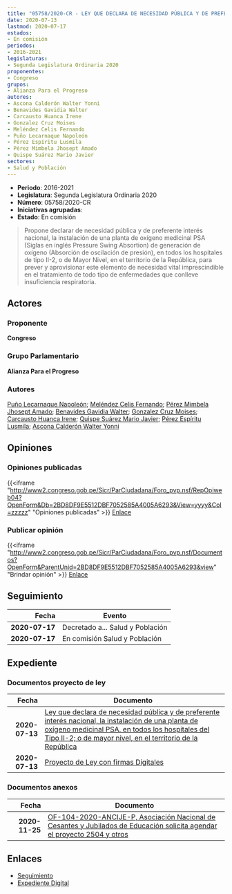 ```yaml
---
title: "05758/2020-CR - LEY QUE DECLARA DE NECESIDAD PÚBLICA Y DE PREFERENTE INTERÉS NACIONAL, LA INSTALACIÓN DE PLANTAS DE PRODUCCIÓN DE OXÍGENO MEDICINAL PSA. EN TODOS LOS HOSPITALES DE TIPO II-2; O DE MAYOR NIVEL, EN EL TERRITORIO DE LA REPÚBLICA."
date: 2020-07-13
lastmod: 2020-07-17
estados:
- En comisión
periodos:
- 2016-2021
legislaturas:
- Segunda Legislatura Ordinaria 2020
proponentes:
- Congreso
grupos:
- Alianza Para el Progreso
autores:
- Ascona Calderón Walter Yonni
- Benavides Gavidia Walter
- Carcausto Huanca Irene
- Gonzalez Cruz Moises
- Meléndez Celis Fernando
- Puño Lecarnaque Napoleón
- Pérez Espíritu Lusmila
- Pérez Mimbela Jhosept Amado
- Quispe Suárez Mario Javier
sectores:
- Salud y Población
---
```

- **Periodo**: 2016-2021
- **Legislatura**: Segunda Legislatura Ordinaria 2020
- **Número**: 05758/2020-CR
- **Iniciativas agrupadas**: 
- **Estado**: En comisión

> Propone declarar de necesidad pública y de preferente interés nacional, la instalación de una planta de oxígeno medicinal PSA (Siglas en inglés Pressure Swing Absortion) de generación de oxígeno (Absorción de oscilación de presión), en todos los hospitales de tipo II-2, o de Mayor Nivel, en el territorio de la República, para prever y aprovisionar este elemento de necesidad vital imprescindible en el tratamiento de todo tipo de enfermedades que conlleve insuficiencia respiratoria.


## Actores

### Proponente

**Congreso**

### Grupo Parlamentario

**Alianza Para el Progreso**

### Autores

[Puño Lecarnaque Napoleón](mailto:mailto:npuno@congreso.gob.pe); [Meléndez Celis Fernando](mailto:mailto:fmelendez@congreso.gob.pe); [Pérez Mimbela Jhosept Amado](mailto:mailto:jperezm@congreso.gob.pe); [Benavides Gavidia Walter](mailto:mailto:wbenavides@congreso.gob.pe); [Gonzalez Cruz Moises](mailto:mailto:mgonzalezc@congreso.gob.pe); [Carcausto Huanca Irene](mailto:mailto:icarcausto@congreso.gob.pe); [Quispe Suárez Mario Javier](mailto:mailto:yquispe@congreso.gob.pe); [Pérez Espíritu Lusmila](mailto:mailto:lperez@congreso.gob.pe); [Ascona Calderón Walter Yonni](mailto:mailto:wascona@congreso.gob.pe)

## Opiniones

### Opiniones publicadas

{{<iframe "http://www2.congreso.gob.pe/Sicr/ParCiudadana/Foro_pvp.nsf/RepOpiweb04?OpenForm&Db=2BD8DF9E5512DBF7052585A4005A6293&View=yyyy&Col=zzzzz" "Opiniones publicadas" >}}
[Enlace](http://www2.congreso.gob.pe/Sicr/ParCiudadana/Foro_pvp.nsf/RepOpiweb04?OpenForm&Db=2BD8DF9E5512DBF7052585A4005A6293&View=yyyy&Col=zzzzz)

### Publicar opinión

{{<iframe "http://www2.congreso.gob.pe/Sicr/ParCiudadana/Foro_pvp.nsf/Documentos?OpenForm&ParentUnid=2BD8DF9E5512DBF7052585A4005A6293&view" "Brindar opinión" >}}
[Enlace](http://www2.congreso.gob.pe/Sicr/ParCiudadana/Foro_pvp.nsf/Documentos?OpenForm&ParentUnid=2BD8DF9E5512DBF7052585A4005A6293&view)


## Seguimiento

| Fecha | Evento |
|------:|--------|
| **2020-07-17** | Decretado a... Salud y Población |
| **2020-07-17** | En comisión Salud y Población |

## Expediente

### Documentos proyecto de ley

| Fecha | Documento |
|------:|-----------|
| **2020-07-13** | [Ley que declara de necesidad pública y de preferente interés nacional, la instalación de una planta de oxígeno medicinal PSA. en todos los hospitales del Tipo II-2; o de mayor nivel, en el territorio de la República](http://www.leyes.congreso.gob.pe/Documentos/2016_2021/Proyectos_de_Ley_y_de_Resoluciones_Legislativas/PL05758-20200713.pdf) |
| **2020-07-13** | [Proyecto de Ley con firmas Digitales](http://www.leyes.congreso.gob.pe/Documentos/2016_2021/Proyectos_de_Ley_y_de_Resoluciones_Legislativas/Proyectos_Firmas_digitales/PL05758.pdf) |

### Documentos anexos

| Fecha | Documento |
|------:|-----------|
| **2020-11-25** | [OF-104-2020-ANCIJE-P, Asociación Nacional de Cesantes y Jubilados de Educación solicita agendar el proyecto 2504 y otros](http://www.leyes.congreso.gob.pe/Documentos/2016_2021/Oficios/Otras_Instituciones/OF-104-2020-ANCIJE-P.pdf) |

## Enlaces

- [Seguimiento](http://www2.congreso.gob.pe/Sicr/TraDocEstProc/CLProLey2016.nsf/f7fff46988ca05b1052578e100829cc7/154fbe001dc4f0b1052585a4006e6dc1?OpenDocument)
- [Expediente Digital](http://www2.congreso.gob.pe/Sicr/TraDocEstProc/Expvirt_2011.nsf/visbusqptramdoc1621/05758?opendocument)

